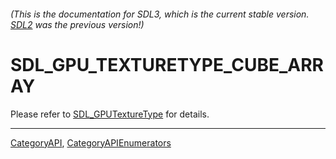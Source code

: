 ###### (This is the documentation for SDL3, which is the current stable version. [SDL2](https://wiki.libsdl.org/SDL2/) was the previous version!)
# SDL_GPU_TEXTURETYPE_CUBE_ARRAY

Please refer to [SDL_GPUTextureType](SDL_GPUTextureType) for details.

----
[CategoryAPI](CategoryAPI), [CategoryAPIEnumerators](CategoryAPIEnumerators)

